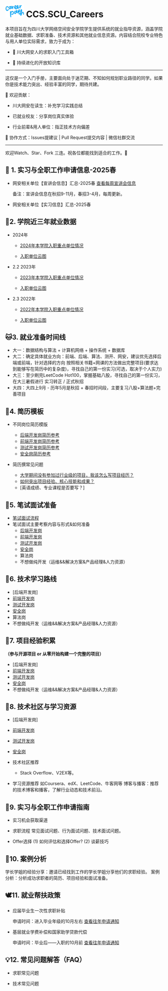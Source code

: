 # <img src="./2data_history/title.png" alt="Logo" width="60" height="40"> CCS.SCU_Careers
本项目旨在为四川大学网络空间安全学院学生提供系统的就业指导资源，涵盖学院就业基础数据、求职准备、技术资源和其他就业信息资源。内容结合院校专业特色与用人单位实际需求，致力于成为：

- 🎯 川大网安人的求职入门工具箱

- 🔄 持续进化的开放知识库

---

这仅是一个入门手册，主要面向处于迷茫期、不知如何规划职业路径的同学。如果你是技术能力突出、经验丰富的同学，期待共建。

📌 欢迎贡献：

- 川大网安在读生：补充学习实践总结

- 已就业校友：分享岗位真实体验

- 行业前辈&用人单位：指正技术方向偏差

🔗 协作方式：Issues提建议 | Pull Request提交内容 | 微信社群交流

---
欢迎Watch、Star、Fork 三连。祝各位都能找到适合的工作。🤩




## 🚀 1. 实习与全职工作申请信息-2025春
- 网安相关单位【宣讲会信息】汇总-2025春
[查看每周宣讲会信息](https://docs.qq.com/sheet/DSmpVa0poZURRbXlz?tab=BB08J2)

    备注：宣讲会信息在秋招9-11月，春招3-4月，每周更新。

- 网安相关单位【实习信息】汇总-2025春



## 🐅2. 学院近三年就业数据

- 2024年
   - [2024年本学院入职重点单位情况](./2data_history/2024employment_dis.png)

   - [入职单位云图](./2data_history/2024employer.png)


- 2.2 2023年
   - [2023年本学院入职重点单位情况]()

   - [入职单位云图]()

- 2.3 2022年
   - [2022年本学院入职重点单位情况]()

   - [入职单位云图]()

## 🐱3. 就业准备时间线

- 大一：数据结构与算法 + 计算机网络 + 操作系统 + 数据库
- 大二：确定具体就业方向：前端、后端、算法、测开、网安，建议优先选择后端或前端，针对选择的方向 按照相关书籍+网课的方法做出完整项目(要求达到能够写在简历中的复杂度)，寻找自己的第一份实习(可选，取决于个人实力)
- 大三：至少刷完LeetCode Hot100，掌握基础八股，寻找自己的第一份实习，在大三暑假进行 实习转正 / 正式秋招
- 大四：大四上9月 - 历年5月是秋招 + 春招时间段，主要复习八股+算法题+完善项目

## 🐻4. 简历模板
- 不同岗位简历模版

  - [后端开发岗简历参考](./4cv/back_end_cv.md)
  - [前端开发岗简历参考](./4cv/front_end_cv.md)
  - [测试开发岗简历参考](./4cv/test_cv.md)
  - [安全岗简历参考](./4cv/security_cv.md)



- 简历撰常见问题
  - [大学期间没有参加过行业级的项目，我该怎么写项目经历？](./4cv/question1.md)
  - [如何突出项目经验、核心技能和成果？](./4cv/question2.md)
  - [英语成绩、专业课程是否要写？]

## 🐇5. 笔试面试准备

- [笔试面试流程](./5prepare/process.md)
- 笔试面试主要考察内容与形式&如何准备
  - [后端开发岗](./5prepare/back_end_pre.md)
  - [前端开发岗](./5prepare/front_end_pre.md)
  - [测试开发岗](./5prepare/test_pre.md)
  - [安全岗](./5prepare/security_pre.md)
  - 算法岗
  - 不想做纯开发（运维&&解决方案&产品经理&人力资源）


## 🐳6. 技术学习路线
- [后端开发岗]
- [前端开发岗](./6roadmap/front_end_roadmap.md)
- [测试开发岗](./6roadmap/test_roadmap.md)
- [安全岗](./6roadmap/security_roadmap.md)
- 算法岗
- 不想做纯开发（运维&&解决方案&产品经理&人力资源）


## 🐼7. 项目经验积累
**（参与开源项目 or 从零开始构建一个完整的项目）**
- [后端开发岗]
- [前端开发岗](./7project/front_end_project.md)
- [测试开发岗](./7project/test_project.md)
- [安全岗](./7project/security_project.md)
- 不想做纯开发（运维&&解决方案&产品经理&人力资源）

## 🐝8. 技术社区与学习资源

- [后端开发岗]
- [前端开发岗](./8Resources/front_end_resources.md)
- [测试开发岗](./8Resources/test_resources.md)
- [安全岗](./8Resources/security_resources.md)


- 技术社区推荐
  - Stack Overflow、V2EX等。

- 学习资源推荐
  如Coursera、edX、LeetCode、牛客网等
  博客与播客：推荐的技术博客和播客，了解行业动态和技术前沿。

## 🐧9. 实习与全职工作申请指南

- 实习机会获取渠道

- 求职流程
常见面试问题、行为面试问题、技术面试问题。

- Offer选择
(1) 如何评估和选择Offer?
(2) 谈薪技巧

## 🐠10. 案例分析
学长学姐的经验分享：邀请已经找到工作的学长学姐分享他们的求职经验。
案例分析：分析成功求职者的简历、项目经验和面试准备。

## 🕊️11. 就业帮扶政策
- 应届毕业生一次性求职补贴

   申请时间：进入毕业年级的10月左右
   [查看往年申请通知](https://jy.scu.edu.cn/index/index/newsdetail.html?data=MDAwMDAwMDAwMJG6n3_Ed6imi4qQtMeen5qKuLbSyGHRp7ugzc-GnZ2skMx9ZMN4gtKLipCwxKF0lZC5sq-0gqJv)
   
- 基层就业学费补偿和国家助学贷款代偿

   申请时间：毕业后——入职的10月前
  [查看往年申请通知](https://xgb.scu.edu.cn/info/1003/4158.htm)


## 💡12. 常见问题解答（FAQ）
- 求职常见问题
<!--如何准备笔试、面试中如何表现、如何处理Offer等。-->
- 技术常见问题
<!-- 如何学习新技术、如何解决项目中的技术难题等。-->

<!--
### 自我介绍

### 技术面经验

- 八股场景题：
  - 后端参考：<https://javaguide.cn/> + <https://xiaolincoding.com>
- 手撕算法题：
  - 推荐跟着下列教程刷LeetCode : <https://labuladong.online/algo/intro/how-to-learn-algorithms/>
  - 如何练好手撕算法 ：三部分，刷LeetCode，Hot100/面试150积累的基础 + 刷你面试的公司的历史题库 + 刷Google上搜到的公司近年的算法手撕题面经
  - 刷LeetCode公式 ： 拿到题先思考暴力解，如果3min内想不到暴力解就直接去看题解，如果想到了暴力解就想优化解，如果5min内想不出优化解也直接去看题解，LeetCode并非比拼智商，而是比拼熟练度，不要通过死磕一个小时某道题目来试图证明自己有多努力，这是无效时间。
  - **对于重要或有难度的题目，隔一段时间重新练习**

### HR面经验-->



